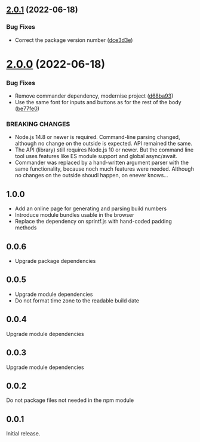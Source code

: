 ## [2.0.1](https://github.com/prantlf/build-number-generator/compare/v2.0.0...v2.0.1) (2022-06-18)


### Bug Fixes

* Correct the package version number ([dce3d3e](https://github.com/prantlf/build-number-generator/commit/dce3d3e894f11b72817ecd248afcb162d8d7c2db))

# [2.0.0](https://github.com/prantlf/build-number-generator/compare/v1.0.0...v2.0.0) (2022-06-18)


### Bug Fixes

* Remove commander dependency, modernise project ([d68ba93](https://github.com/prantlf/build-number-generator/commit/d68ba933bad75f135fb8e8f681dfd3d6ed75a99b))
* Use the same font for inputs and buttons as for the rest of the body ([be77fe0](https://github.com/prantlf/build-number-generator/commit/be77fe00d5639fc972f3dd6dfb1d63a43dbedda0))


### BREAKING CHANGES

* Node.js 14.8 or newer is required. Command-line parsing
changed, although no change on the outside is expected. API remained the
same.
* The API (library) still requires Node.js 10 or newer. But the command
  line tool uses features like ES module support and global async/await.
* Commander was replaced by a hand-written argument parser with the same
  functionality, because noch much features were needed. Although no
  changes on the outside shoudl happen, on enever knows...

## 1.0.0

* Add an online page for generating and parsing build numbers
* Introduce module bundles usable in the browser
* Replace the dependency on sprintf.js with hand-coded padding methods

## 0.0.6

* Upgrade package dependencies

## 0.0.5

* Upgrade module dependencies
* Do not format time zone to the readable build date

## 0.0.4

Upgrade module dependencies

## 0.0.3

Upgrade module dependencies

## 0.0.2

Do not package files not needed in the npm module

## 0.0.1

Initial release.
